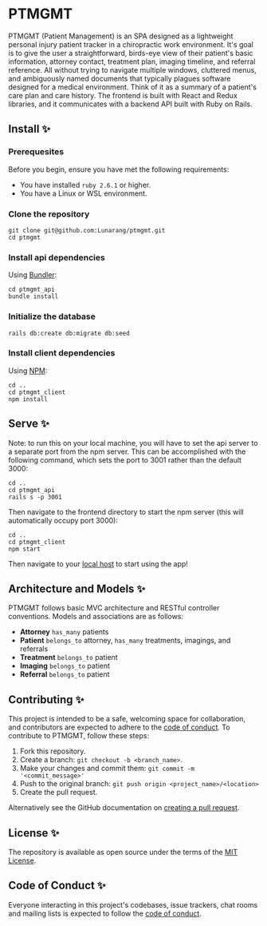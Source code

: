 # PTMGMT

PTMGMT (Patient Management) is an SPA designed as a lightweight personal injury patient tracker in a chiropractic work environment. It's goal is to give the user a straightforward, birds-eye view of their patient's basic information, attorney contact, treatment plan, imaging timeline, and referral reference. All without trying to navigate multiple windows, cluttered menus, and ambiguously named documents that typically plagues software designed for a medical environment. Think of it as a summary of a patient's care plan and care history. The frontend is built with React and Redux libraries, and it communicates with a backend API built with Ruby on Rails.

## Install :sparkles:

### Prerequesites
Before you begin, ensure you have met the following requirements:

* You have installed `ruby 2.6.1` or higher.
* You have a Linux or WSL environment.

### Clone the repository

```shell
git clone git@github.com:Lunarang/ptmgmt.git
cd ptmgmt
```

### Install api dependencies

Using [Bundler](https://github.com/bundler/bundler):

```shell
cd ptmgmt_api
bundle install
```

### Initialize the database

```shell
rails db:create db:migrate db:seed
```

### Install client dependencies

Using [NPM](https://github.com/npm):

```shell
cd ..
cd ptmgmt_client
npm install
```

## Serve :sparkles:

Note: to run this on your local machine, you will have to set the api server to a separate port from the npm server.
This can be accomplished with the following command, which sets the port to 3001 rather than the default 3000:

```shell
cd ..
cd ptmgmt_api
rails s -p 3001
```

Then navigate to the frontend directory to start the npm server (this will automatically occupy port 3000):

```shell
cd ..
cd ptmgmt_client
npm start
```

Then navigate to your [local host](http://localhost:3000/) to start using the app!

## Architecture and Models :sparkles:

PTMGMT follows basic MVC architecture and RESTful controller conventions.
Models and associations are as follows:

* <b>Attorney</b> `has_many` patients
* <b>Patient</b> `belongs_to` attorney, `has_many` treatments, imagings, and referrals
* <b>Treatment</b> `belongs_to` patient
* <b>Imaging</b> `belongs_to` patient
* <b>Referral</b> `belongs_to` patient

## Contributing :sparkles:

This project is intended to be a safe, welcoming space for collaboration, and contributors are expected to adhere to the [code of conduct](https://github.com/lunarang/potted_plant_proposals/blob/master/CODE_OF_CONDUCT.md).
To contribute to PTMGMT, follow these steps:

1. Fork this repository.
2. Create a branch: `git checkout -b <branch_name>`.
3. Make your changes and commit them: `git commit -m '<commit_message>'`
4. Push to the original branch: `git push origin <project_name>/<location>`
5. Create the pull request.

Alternatively see the GitHub documentation on [creating a pull request](https://help.github.com/en/github/collaborating-with-issues-and-pull-requests/creating-a-pull-request).

## License :sparkles:

The repository is available as open source under the terms of the [MIT License](https://opensource.org/licenses/MIT).

## Code of Conduct :sparkles:

Everyone interacting in this project's codebases, issue trackers, chat rooms and mailing lists is expected to follow the [code of conduct](https://github.com/lunarang/ptmgmt/CODE_OF_CONDUCT.md).
